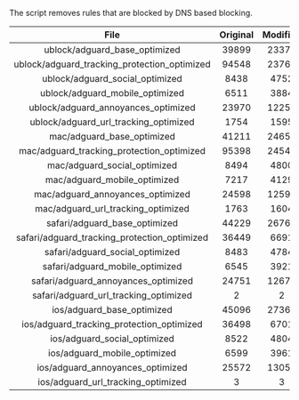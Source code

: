 The script removes rules that are blocked by DNS based blocking.


| File | Original | Modified |
|:----:|:-----:|:-----:|
| ublock/adguard_base_optimized | 39899 | 23374 |
| ublock/adguard_tracking_protection_optimized | 94548 | 23768 |
| ublock/adguard_social_optimized | 8438 | 4752 |
| ublock/adguard_mobile_optimized | 6511 | 3884 |
| ublock/adguard_annoyances_optimized | 23970 | 12257 |
| ublock/adguard_url_tracking_optimized | 1754 | 1595 |
| mac/adguard_base_optimized | 41211 | 24656 |
| mac/adguard_tracking_protection_optimized | 95398 | 24546 |
| mac/adguard_social_optimized | 8494 | 4800 |
| mac/adguard_mobile_optimized | 7217 | 4129 |
| mac/adguard_annoyances_optimized | 24598 | 12592 |
| mac/adguard_url_tracking_optimized | 1763 | 1604 |
| safari/adguard_base_optimized | 44229 | 26762 |
| safari/adguard_tracking_protection_optimized | 36449 | 6691 |
| safari/adguard_social_optimized | 8483 | 4784 |
| safari/adguard_mobile_optimized | 6545 | 3921 |
| safari/adguard_annoyances_optimized | 24751 | 12670 |
| safari/adguard_url_tracking_optimized | 2 | 2 |
| ios/adguard_base_optimized | 45096 | 27363 |
| ios/adguard_tracking_protection_optimized | 36498 | 6701 |
| ios/adguard_social_optimized | 8522 | 4804 |
| ios/adguard_mobile_optimized | 6599 | 3961 |
| ios/adguard_annoyances_optimized | 25572 | 13051 |
| ios/adguard_url_tracking_optimized | 3 | 3 |